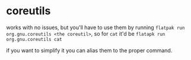 # coreutils
works with no issues, but you'll have to use them by running `flatpak run org.gnu.coreutils <the coreutil>`, so for `cat` it'd be `flatapk run org.gnu.coreutils cat`

if you want to simplify it you can alias them to the proper command.

